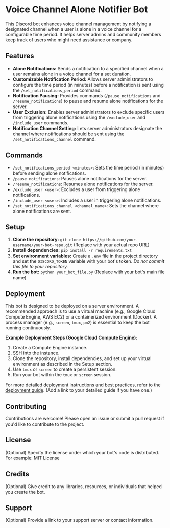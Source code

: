 # Voice Channel Alone Notifier Bot

This Discord bot enhances voice channel management by notifying a designated channel when a user is alone in a voice channel for a configurable time period.  It helps server admins and community members keep track of users who might need assistance or company.

## Features

*   **Alone Notifications:** Sends a notification to a specified channel when a user remains alone in a voice channel for a set duration.
*   **Customizable Notification Period:**  Allows server administrators to configure the time period (in minutes) before a notification is sent using the `/set_notifications_period` command.
*   **Notification Pausing:** Provides commands (`/pause_notifications` and `/resume_notifications`) to pause and resume alone notifications for the server.
*   **User Exclusion:** Enables server administrators to exclude specific users from triggering alone notifications using the `/exclude_user` and `/include_user` commands.
*   **Notification Channel Setting:**  Lets server administrators designate the channel where notifications should be sent using the `/set_notifications_channel` command.

## Commands

*   `/set_notifications_period <minutes>`: Sets the time period (in minutes) before sending alone notifications.
*   `/pause_notifications`: Pauses alone notifications for the server.
*   `/resume_notifications`: Resumes alone notifications for the server.
*   `/exclude_user <user>`: Excludes a user from triggering alone notifications.
*   `/include_user <user>`: Includes a user in triggering alone notifications.
*   `/set_notifications_channel <channel_name>`: Sets the channel where alone notifications are sent.

## Setup

1.  **Clone the repository:** `git clone https://github.com/your-username/your-bot-repo.git` (Replace with your actual repo URL)
2.  **Install dependencies:** `pip install -r requirements.txt`
3.  **Set environment variables:** Create a `.env` file in the project directory and set the `DISCORD_TOKEN` variable with your bot's token.  *Do not commit this file to your repository.*
4.  **Run the bot:** `python your_bot_file.py` (Replace with your bot's main file name)

## Deployment

This bot is designed to be deployed on a server environment.  A recommended approach is to use a virtual machine (e.g., Google Cloud Compute Engine, AWS EC2) or a containerized environment (Docker).  A process manager (e.g., `screen`, `tmux`, `pm2`) is essential to keep the bot running continuously.

**Example Deployment Steps (Google Cloud Compute Engine):**

1.  Create a Compute Engine instance.
2.  SSH into the instance.
3.  Clone the repository, install dependencies, and set up your virtual environment as described in the Setup section.
4.  Use `tmux` or `screen` to create a persistent session.
5.  Run your bot within the `tmux` or `screen` session.

For more detailed deployment instructions and best practices, refer to the [deployment guide](link-to-your-deployment-guide). (Add a link to your detailed guide if you have one.)

## Contributing

Contributions are welcome! Please open an issue or submit a pull request if you'd like to contribute to the project.

## License

(Optional) Specify the license under which your bot's code is distributed.  For example:  MIT License

## Credits

(Optional) Give credit to any libraries, resources, or individuals that helped you create the bot.

## Support

(Optional) Provide a link to your support server or contact information.
